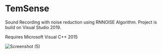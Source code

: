 # TemSense
Sound Recording with noise reduction using RNNOISE Algorithm.
Project is build on Visual Studio 2019.

Requires Microsoft Visual C++ 2015


![Screenshot (5)](https://user-images.githubusercontent.com/36511520/167083017-dfdb75b6-8ae0-41ff-ab24-2cd46285d9c3.png)

